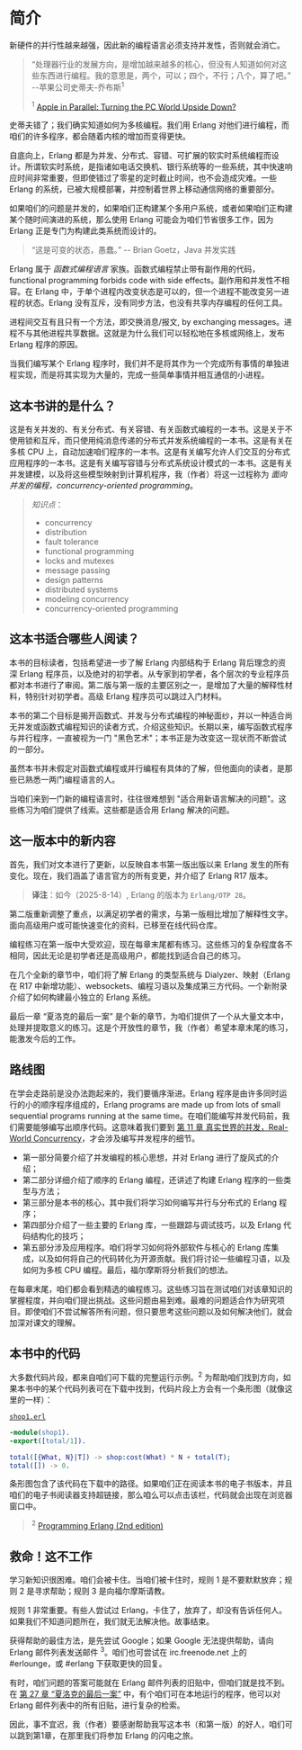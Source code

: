# 简介


新硬件的并行性越来越强，因此新的编程语言必须支持并发性，否则就会消亡。

> “处理器行业的发展方向，是增加越来越多的核心，但没有人知道如何对这些东西进行编程。我的意思是，两个，可以；四个，不行；八个，算了吧。”  --苹果公司史蒂夫-乔布斯<sup>1</sup>
>
> <sup>1</sup> [Apple in Parallel: Turning the PC World Upside Down?](https://archive.nytimes.com/bits.blogs.nytimes.com/2008/06/10/apple-in-parallel-turning-the-pc-world-upside-down/)

史蒂夫错了；我们确实知道如何为多核编程。我们用 Erlang 对他们进行编程，而咱们的许多程序，都会随着内核的增加而变得更快。


自底向上，Erlang 都是为并发、分布式、容错、可扩展的软实时系统编程而设计。所谓软实时系统，是指诸如电话交换机、银行系统等的一些系统，其中快速响应时间非常重要，但即使错过了零星的定时截止时间，也不会造成灾难。一些 Erlang 的系统，已被大规模部署，并控制着世界上移动通信网络的重要部分。


如果咱们的问题是并发的，如果咱们正构建某个多用户系统，或者如果咱们正构建某个随时间演进的系统，那么使用 Erlang 可能会为咱们节省很多工作，因为 Erlang 正是专门为构建此类系统而设计的。


> “这是可变的状态，愚蠢。” -- Brian Goetz，Java 并发实践


Erlang 属于 *函数式编程语言* 家族。函数式编程禁止带有副作用的代码，functional programming forbids code with side effects。副作用和并发性不相容。在 Erlang 中，于单个进程内改变状态是可以的，但一个进程不能改变另一进程的状态。Erlang 没有互斥，没有同步方法，也没有共享内存编程的任何工具。

进程间交互有且只有一个方法，即交换消息/报文, by exchanging messages。进程不与其他进程共享数据。这就是为什么我们可以轻松地在多核或网络上，发布 Erlang 程序的原因。

当我们编写某个 Erlang 程序时，我们并不是将其作为一个完成所有事情的单独进程实现，而是将其实现为大量的，完成一些简单事情并相互通信的小进程。


## 这本书讲的是什么？

这是有关并发的、有关分布式、有关容错、有关函数式编程的一本书。这是关于不使用锁和互斥，而只使用纯消息传递的分布式并发系统编程的一本书。这是有关在多核 CPU 上，自动加速咱们程序的一本书。这是有关编写允许人们交互的分布式应用程序的一本书。这是有关编写容错与分布式系统设计模式的一本书。这是有关并发建模，以及将这些模型映射到计算机程序，我（作者）将这一过程称为 *面向并发的编程，concurrency-oriented programming*。


> *知识点*：
>
>- concurrency
>- distribution
>- fault tolerance
>- functional programming
>- locks and mutexes
>- message passing
>- design patterns
>- distributed systems
>- modeling concurrency
>- concurrency-oriented programming


## 这本书适合哪些人阅读？


本书的目标读者，包括希望进一步了解 Erlang 内部结构于 Erlang 背后理念的资深 Erlang 程序员，以及绝对的初学者。从专家到初学者，各个层次的专业程序员都对本书进行了审阅。第二版与第一版的主要区别之一，是增加了大量的解释性材料，特别针对初学者。高级 Erlang 程序员可以跳过入门材料。


本书的第二个目标是揭开函数式、并发与分布式编程的神秘面纱，并以一种适合尚无并发或函数式编程知识的读者方式，介绍这些知识。长期以来，编写函数式程序与并行程序，一直被视为一门 "黑色艺术"；本书正是为改变这一现状而不断尝试的一部分。

虽然本书并未假定对函数式编程或并行编程有具体的了解，但他面向的读者，是那些已熟悉一两门编程语言的人。


当咱们来到一门新的编程语言时，往往很难想到 "适合用新语言解决的问题"。这些练习为咱们提供了线索。这些都是适合用 Erlang 解决的问题。



## 这一版本中的新内容


首先，我们对文本进行了更新，以反映自本书第一版出版以来 Erlang 发生的所有变化。现在，我们涵盖了语言官方的所有变更，并介绍了 Erlang R17 版本。

> **译注**：如今（2025-8-14）, Erlang 的版本为 `Erlang/OTP 28`。


第二版重新调整了重点，以满足初学者的需求，与第一版相比增加了解释性文字。面向高级用户或可能快速变化的资料，已移至在线代码仓库。


编程练习在第一版中大受欢迎，现在每章末尾都有练习。这些练习的复杂程度各不相同，因此无论是初学者还是高级用户，都能找到适合自己的练习。


在几个全新的章节中，咱们将了解 Erlang 的类型系统与 Dialyzer、映射（Erlang 在 R17 中新增功能）、websockets、编程习语以及集成第三方代码。一个新附录介绍了如何构建最小独立的 Erlang 系统。

最后一章 “夏洛克的最后一案” 是个新的章节，为咱们提供了一个从大量文本中，处理并提取意义的练习。这是个开放性的章节，我（作者）希望本章末尾的练习，能激发今后的工作。


## 路线图


在学会走路前是没办法跑起来的，我们要循序渐进。Erlang 程序是由许多同时运行的小的顺序程序组成的，Erlang programs are made up from lots of small sequential programs running at the same time。在咱们能编写并发代码前，我们需要能够编写出顺序代码。这意味着我们要到 [第 11 章 真实世界的并发，Real-World Concurrency](Ch11-real-world_concurrency.md)，才会涉及编写并发程序的细节。

- 第一部分简要介绍了并发编程的核心思想，并对 Erlang 进行了旋风式的介绍；
- 第二部分详细介绍了顺序的 Erlang 编程，还讲述了构建 Erlang 程序的一些类型与方法；
- 第三部分是本书的核心，其中我们将学习如何编写并行与分布式的 Erlang 程序；
- 第四部分介绍了一些主要的 Erlang 库，一些跟踪与调试技巧，以及 Erlang 代码结构化的技巧；
- 第五部分涉及应用程序。咱们将学习如何将外部软件与核心的 Erlang 库集成，以及如何将自己的代码转化为开源贡献。我们将讨论一些编程习语，以及如何为多核 CPU 编程。最后，福尔摩斯将分析我们的想法。



在每章末尾，咱们都会看到精选的编程练习。这些练习旨在测试咱们对该章知识的掌握程度，并向咱们提出挑战。这些问题由易到难。最难的问题适合作为研究项目。即使咱们不尝试解答所有问题，但只要思考这些问题以及如何解决他们，就会加深对课文的理解。



## 本书中的代码


大多数代码片段，都来自咱们可下载的完整运行示例。<sup>2</sup> 为帮助咱们找到方向，如果本书中的某个代码列表可在下载中找到，代码片段上方会有一个条形图（就像这里的一样）：


[`shop1.erl`](http://media.pragprog.com/titles/jaerlang2/code/shop1.erl)

```erlang
-module(shop1).
-export([total/1]).

total([{What, N}|T]) -> shop:cost(What) * N + total(T);
total([]) -> 0.
```


条形图包含了该代码在下载中的路径。如果咱们正在阅读本书的电子书版本，并且咱们的电子书阅读器支持超链接，那么咱么可以点击该栏，代码就会出现在浏览器窗口中。

> <sup>2</sup> [Programming Erlang (2nd edition)](https://pragprog.com/titles/jaerlang2/programming-erlang-2nd-edition/)


## 救命！这不工作


学习新知识很困难。咱们会被卡住。当咱们被卡住时，规则 1 是不要默默放弃；规则 2 是寻求帮助；规则 3 是向福尔摩斯请教。


规则 1 非常重要。有些人尝试过 Erlang，卡住了，放弃了，却没有告诉任何人。如果我们不知道问题所在，我们就无法解决他。故事结束。

获得帮助的最佳方法，是先尝试 Google；如果 Google 无法提供帮助，请向 Erlang 邮件列表发送邮件 <sup>3</sup>。咱们也可尝试在 irc.freenode.net 上的 #erlounge，或 #erlang 下获取更快的回复。

有时，咱们问题的答案可能就在 Erlang 邮件列表的旧贴中，但咱们就是找不到。在 [第 27 章 “夏洛克的最后一案”](Ch27-sherlock-s_last_case.md) 中，有个咱们可在本地运行的程序，他可以对 Erlang 邮件列表中的所有旧贴，进行复杂的检索。


因此，事不宜迟，我（作者）要感谢帮助我写这本书（和第一版）的好人，咱们可以跳到第1章，在那里我们将参加 Erlang 的闪电之旅。

